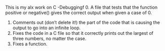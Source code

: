 This is my alx work on C -Debuggingf
0. A file that tests that the function positive or negative() gives the correct output when given a case of 0.
1. Comments out (don’t delete it!) the part of the code that is causing the output to go into an infinite loop.
2. Fixes the code in a C file so that it correctly prints out the largest of three numbers, no matter the case.
3. Fixes a function.
